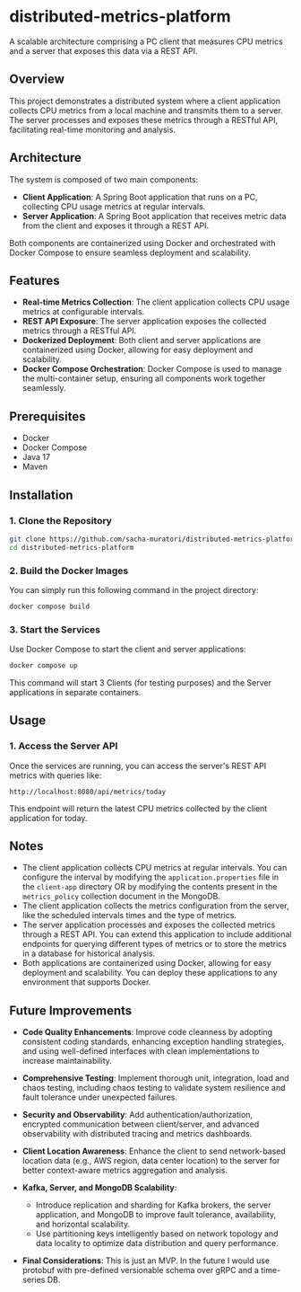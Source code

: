 # distributed-metrics-platform
A scalable architecture comprising a PC client that measures CPU metrics and a server that exposes this data via a REST API.

## Overview

This project demonstrates a distributed system where a client application collects CPU metrics from a local machine and transmits them to a server. The server processes and exposes these metrics through a RESTful API, facilitating real-time monitoring and analysis.

## Architecture

The system is composed of two main components:

- **Client Application**: A Spring Boot application that runs on a PC, collecting CPU usage metrics at regular intervals.
- **Server Application**: A Spring Boot application that receives metric data from the client and exposes it through a REST API.

Both components are containerized using Docker and orchestrated with Docker Compose to ensure seamless deployment and scalability.

## Features

- **Real-time Metrics Collection**: The client application collects CPU usage metrics at configurable intervals.
- **REST API Exposure**: The server application exposes the collected metrics through a RESTful API.
- **Dockerized Deployment**: Both client and server applications are containerized using Docker, allowing for easy deployment and scalability.
- **Docker Compose Orchestration**: Docker Compose is used to manage the multi-container setup, ensuring all components work together seamlessly.

## Prerequisites

- Docker
- Docker Compose
- Java 17
- Maven

## Installation

### 1. Clone the Repository

```bash
git clone https://github.com/sacha-muratori/distributed-metrics-platform.git
cd distributed-metrics-platform
```

### 2. Build the Docker Images

You can simply run this following command in the project directory:

```bash
docker compose build
```

### 3. Start the Services

Use Docker Compose to start the client and server applications:

```bash
docker compose up
```

This command will start 3 Clients (for testing purposes) and the Server applications in separate containers.

## Usage

### 1. Access the Server API

Once the services are running, you can access the server's REST API metrics with queries like:

```
http://localhost:8080/api/metrics/today
```

This endpoint will return the latest CPU metrics collected by the client application for today.


## Notes

- The client application collects CPU metrics at regular intervals. You can configure the interval by modifying the `application.properties` file in the `client-app` directory OR by modifying the contents present in the `metrics_policy` collection document in the MongoDB.
- The client application collects the metrics configuration from the server, like the scheduled intervals times and the type of metrics.
- The server application processes and exposes the collected metrics through a REST API. You can extend this application to include additional endpoints for querying different types of metrics or to store the metrics in a database for historical analysis.
- Both applications are containerized using Docker, allowing for easy deployment and scalability. You can deploy these applications to any environment that supports Docker.

## Future Improvements

- **Code Quality Enhancements**: Improve code cleanness by adopting consistent coding standards, enhancing exception handling strategies, and using well-defined interfaces with clean implementations to increase maintainability.
- **Comprehensive Testing**: Implement thorough unit, integration, load and chaos testing, including chaos testing to validate system resilience and fault tolerance under unexpected failures.
- **Security and Observability**: Add authentication/authorization, encrypted communication between client/server, and advanced observability with distributed tracing and metrics dashboards.

- **Client Location Awareness**: Enhance the client to send network-based location data (e.g., AWS region, data center location) to the server for better context-aware metrics aggregation and analysis.
- **Kafka, Server, and MongoDB Scalability**:
    - Introduce replication and sharding for Kafka brokers, the server application, and MongoDB to improve fault tolerance, availability, and horizontal scalability.
    - Use partitioning keys intelligently based on network topology and data locality to optimize data distribution and query performance.

- **Final Considerations**: This is just an MVP. In the future I would use protobuf with pre-defined versionable schema over gRPC and a time-series DB.
